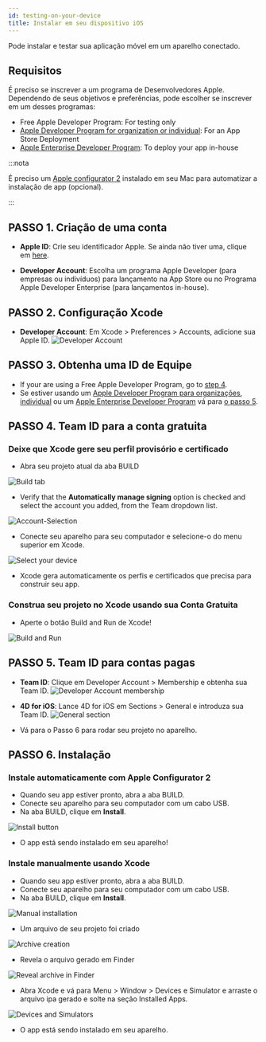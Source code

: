 ```yaml
---
id: testing-on-your-device
title: Instalar em seu dispositivo iOS
---
```


Pode instalar e testar sua aplicação móvel em um aparelho conectado.


## Requisitos

É preciso se inscrever a um programa de Desenvolvedores Apple. Dependendo de seus objetivos e preferências, pode escolher se inscrever em um desses programas:

* Free Apple Developer Program: For testing only
* [Apple Developer Program for organization or individual](https://developer.apple.com/programs/enroll/): For an App Store Deployment
* [Apple Enterprise Developer Program](https://developer.apple.com/programs/enterprise/): To deploy your app in-house


:::nota

É preciso um [Apple configurator 2](https://itunes.apple.com/us/app/apple-configurator-2/id1037126344) instalado em seu Mac para automatizar a instalação de app (opcional).

:::


## PASSO 1. Criação de uma conta

* **Apple ID**: Crie seu identificador Apple. Se ainda não tiver uma, clique em [here](https://appleid.apple.com/account#!&page=create).

* **Developer Account**: Escolha um programa Apple Developer (para empresas ou indivíduos) para lançamento na App Store ou no Programa Apple Developer Enterprise (para lançamentos in-house).

## PASSO 2. Configuração Xcode

* **Developer Account**: Em Xcode > Preferences > Accounts, adicione sua Apple ID. ![Developer Account](img/Developer-Account-4D-for-iOS.png)

## PASSO 3. Obtenha uma ID de Equipe

* If your are using a Free Apple Developer Program, go to [step 4](#step-4-team-id-for-free-account).
* Se estiver usando um [Apple Developer Program para organizações](../tutorials/developer-program/register-apple-developer-program-organization), [individual](../tutorials/developer-program/register-apple-developer-program-individual) ou um [Apple Enterprise Developer Program](../tutorials/developer-program/register-apple-developer-enterprise-program) vá para [o passo 5](#step-5-team-id-for-paid-subscription-account).

## PASSO 4. Team ID para a conta gratuita

### Deixe que Xcode gere seu perfil provisório e certificado

* Abra seu projeto atual da aba BUILD

![Build tab](img/Open-your-project-Xcode-4D-for-iOS.png)

* Verify that the **Automatically manage signing** option is checked and select the account you added, from the Team dropdown list.

![Account-Selection](img/account-Selection-Free-Account.png)

* Conecte seu aparelho para seu computador e selecione-o do menu superior em Xcode.

![Select your device](img/select-device-Free-Account.png)

* Xcode gera automaticamente os perfis e certificados que precisa para construir seu app.

### Construa seu projeto no Xcode usando sua Conta Gratuita

* Aperte o botão Build and Run de Xcode!

![Build and Run](img/Build-Run-Free-Account.png)

## PASSO 5. Team ID para contas pagas

* **Team ID**: Clique em Developer Account > Membership e obtenha sua Team ID. ![Developer Account membership](img/Team-ID-4D-for-iOS.png)

* **4D for iOS**: Lance 4D for iOS em Sections > General e introduza sua Team ID. ![General section](img/Team-ID-General-Section-4D-for-iOS.png)

* Vá para o Passo 6 para rodar seu projeto no aparelho.

## PASSO 6. Instalação

### Instale automaticamente com Apple Configurator 2

* Quando seu app estiver pronto, abra a aba BUILD.
* Conecte seu aparelho para seu computador com um cabo USB.
* Na aba BUILD, clique em **Install**.

![Install button](img/Install-button-build-tab-4D-for-iOS.png)

* O app está sendo instalado em seu aparelho!

### Instale manualmente usando Xcode

* Quando seu app estiver pronto, abra a aba BUILD.
* Conecte seu aparelho para seu computador com um cabo USB.
* Na aba BUILD, clique em **Install**.

![Manual installation](img/Manual-installation-4D-for-iOS.png)

* Um arquivo de seu projeto foi criado

![Archive creation](img/Archive-creation.png)

* Revela o arquivo gerado em Finder

![Reveal archive in Finder](img/Reveal-archive-in-Finder.png)

* Abra Xcode e vá para Menu > Window > Devices e Simulator e arraste o arquivo ipa gerado e solte na seção Installed Apps.

![Devices and Simulators](img/Devices-and-Simulators-4D-for-iOS.png)

* O app está sendo instalado em seu aparelho.





